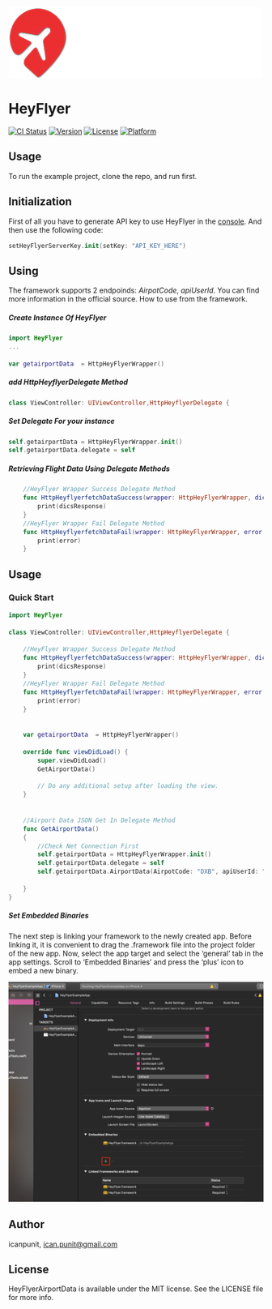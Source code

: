 ![](Logo/PNG/header.png)


# HeyFlyer

[![CI Status](https://img.shields.io/travis/icanpunit/HeyFlyerAirportData.svg?style=flat)](https://travis-ci.org/icanpunit/HeyFlyerAirportData)
[![Version](https://img.shields.io/cocoapods/v/HeyFlyerAirportData.svg?style=flat)](https://cocoapods.org/pods/HeyFlyerAirportData)
[![License](https://img.shields.io/cocoapods/l/HeyFlyerAirportData.svg?style=flat)](https://cocoapods.org/pods/HeyFlyerAirportData)
[![Platform](https://img.shields.io/cocoapods/p/HeyFlyerAirportData.svg?style=flat)](https://cocoapods.org/pods/HeyFlyerAirportData)

## Usage

To run the example project, clone the repo, and run  first.

## Initialization

First of all you have to generate API key to use HeyFlyer in the <a href="https://www.heyflyer.com/e/">console</a>.
And then use the following code:
```swift
setHeyFlyerServerKey.init(setKey: "API_KEY_HERE")
```

## Using

The framework supports 2 endpoinds: <i>AirpotCode</i>, <i>apiUserId</i>. You can find more information in the official source. How to use from the framework.

##### Create Instance Of HeyFlyer
```swift
import HeyFlyer
...

var getairportData  = HttpHeyFlyerWrapper()
```

##### add HttpHeyflyerDelegate Method 

```swift
class ViewController: UIViewController,HttpHeyflyerDelegate {
```

##### Set Delegate For your instance 

```swift
self.getairportData = HttpHeyFlyerWrapper.init()
self.getairportData.delegate = self
```


##### Retrieving Flight Data Using Delegate Methods

```swift
    //HeyFlyer Wrapper Success Delegate Method
    func HttpHeyflyerfetchDataSuccess(wrapper: HttpHeyFlyerWrapper, dicsResponse: NSMutableDictionary) {
        print(dicsResponse)
    }
    //HeyFlyer Wrapper Fail Delegate Method
    func HttpHeyflyerfetchDataFail(wrapper: HttpHeyFlyerWrapper, error: NSError) {
        print(error)
    }
```
## Usage

### Quick Start

```swift
import HeyFlyer

class ViewController: UIViewController,HttpHeyflyerDelegate {
    
    //HeyFlyer Wrapper Success Delegate Method
    func HttpHeyflyerfetchDataSuccess(wrapper: HttpHeyFlyerWrapper, dicsResponse: NSMutableDictionary) {
        print(dicsResponse)
    }
    //HeyFlyer Wrapper Fail Delegate Method
    func HttpHeyflyerfetchDataFail(wrapper: HttpHeyFlyerWrapper, error: NSError) {
        print(error)
    }
    
    
    var getairportData  = HttpHeyFlyerWrapper()
    
    override func viewDidLoad() {
        super.viewDidLoad()
        GetAirportData()
       
        // Do any additional setup after loading the view.
    }
    
    
    //Airport Data JSON Get In Delegate Method
    func GetAirportData()
    {
        //Check Net Connection First
        self.getairportData = HttpHeyFlyerWrapper.init()
        self.getairportData.delegate = self
        self.getairportData.AirportData(AirpotCode: "DXB", apiUserId: "1")
        
    }
}
```
##### Set Embedded Binaries

The next step is linking your framework to the newly created app. Before linking it, it is convenient to drag the .framework file into the project folder of the new app. Now, select the app target and select the ‘general’ tab in the app settings. Scroll to ‘Embedded Binaries’ and press the ‘plus’ icon to embed a new binary.

![](Logo/PNG/screenAmbed.png)



## Author

icanpunit, ican.punit@gmail.com

## License

HeyFlyerAirportData is available under the MIT license. See the LICENSE file for more info.
